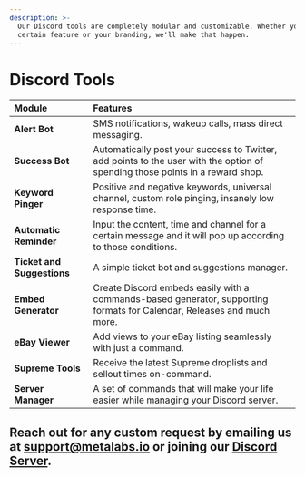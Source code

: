 ```yaml
---
description: >-
  Our Discord tools are completely modular and customizable. Whether you want a
  certain feature or your branding, we'll make that happen.
---
```


# Discord Tools

| **Module** | **Features** |
| :--- | :--- |
| **Alert Bot**                                      | SMS notifications, wakeup calls, mass direct messaging. |
| **Success Bot** | Automatically post your success to Twitter, add points to the user with the option of spending those points in a reward shop. |
| **Keyword Pinger** | Positive and negative keywords, universal channel, custom role pinging, insanely low response time. |
| **Automatic** **Reminder**                                                | Input the content, time and channel for a certain message and it will pop up according to those conditions. |
| **Ticket and Suggestions** | A simple ticket bot and suggestions manager. |
| **Embed Generator** | Create Discord embeds easily with a commands-based generator, supporting formats for Calendar, Releases and much more. |
| **eBay Viewer** | Add views to your eBay listing seamlessly with just a command. |
| **Supreme Tools** | Receive the latest Supreme droplists and sellout times on-command. |
| **Server Manager** | A set of commands that will make your life easier while managing your Discord server. |

## Reach out for any custom request by emailing us at [support@metalabs.io](mailto:support@metalabs.io) or joining our [Discord Server](https://discord.metalabs.io/).

